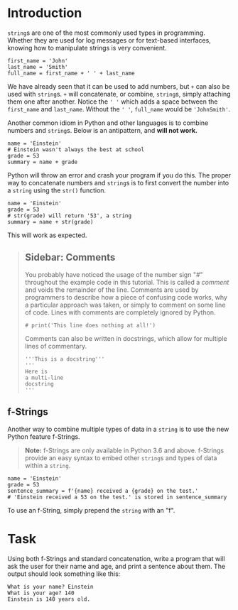 # Introduction
`string`s are one of the most commonly used types in programming. Whether they
are used for log messages or for text-based interfaces, knowing how to
manipulate strings is very convenient.
```
first_name = 'John'
last_name = 'Smith'
full_name = first_name + ' ' + last_name
```
We have already seen that it can be used to add numbers, but `+` can also be
used with `string`s. `+` will concatenate, or combine, `string`s, simply
attaching them one after another. Notice the `' '` which adds a space between
the `first_name` and `last_name`. Without the `' '`, `full_name` would be
`'JohnSmith'`.

Another common idiom in Python and other languages is to combine numbers and
`string`s. Below is an antipattern, and **will not work.**
```
name = 'Einstein'
# Einstein wasn't always the best at school
grade = 53
summary = name + grade
```
Python will throw an error and crash your program if you do this. The proper way
to concatenate numbers and `string`s is to first convert the number into a
`string` using the `str()` function.
```
name = 'Einstein'
grade = 53
# str(grade) will return '53', a string
summary = name + str(grade)
```
This will work as expected.
> ## Sidebar: Comments
> You probably have noticed the usage of the number sign "#" throughout the
> example code in this tutorial. This is called a *comment* and voids the
> remainder of the line. Comments are used by programmers to describe how a
> piece of confusing code works, why a particular approach was taken, or simply
> to comment on some line of code. Lines with comments are completely ignored by
> Python.
> ```
> # print('This line does nothing at all!')
> ```
> Comments can also be written in docstrings, which allow for multiple lines of
> commentary.
> ```
> '''This is a docstring'''
> '''
> Here is
> a multi-line
> docstring
> '''
> ```
## f-Strings
Another way to combine multiple types of data in a `string` is to use the new
Python feature f-Strings.
> **Note:** f-Strings are only available in Python 3.6 and above.
f-Strings provide an easy syntax to embed other `string`s and types of data
within a `string`.
```
name = 'Einstein'
grade = 53
sentence_summary = f'{name} received a {grade} on the test.'
# 'Einstein received a 53 on the test.' is stored in sentence_summary
```
To use an f-String, simply prepend the `string` with an "f".
# Task
Using both f-Strings and standard concatenation, write a program that will ask
the user for their name and age, and print a sentence about them. The output
should look something like this:
```
What is your name? Einstein
What is your age? 140
Einstein is 140 years old.
```
